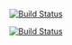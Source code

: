 [![Build Status](https://travis-ci.org/mustaphaelghoul/wk7-advanced.png?token=QSyYKtX2xzGiLBtkSs5N&branch=master)](https://travis-ci.org/mustaphaelghoul/wk7-advanced)

[![Build Status](https://travis-ci.com/mustaphaelghoul/wk7-advanced.svg?token=QSyYKtX2xzGiLBtkSs5N&branch=master)](https://travis-ci.com/mustaphaelghoul/wk7-advanced)
